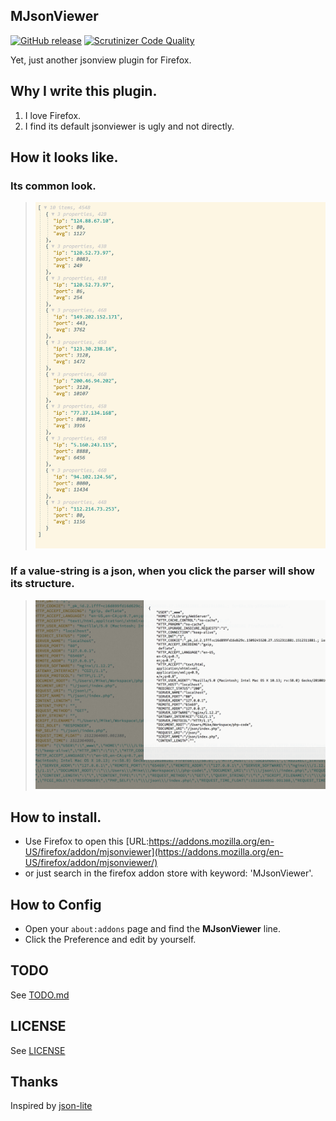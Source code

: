 MJsonViewer
---
[![GitHub release](https://img.shields.io/badge/release-v2.0-green.svg)](https://github.com/MikeCoder/MJsonViewer)
[![Scrutinizer Code Quality](https://scrutinizer-ci.com/g/MikeCoder/MJsonViewer/badges/quality-score.png?b=master)](https://scrutinizer-ci.com/g/MikeCoder/MJsonViewer/?branch=master)

Yet, just another jsonview plugin for Firefox.

## Why I write this plugin.
1. I love Firefox.
2. I find its default jsonviewer is ugly and not directly.

## How it looks like.
### Its common look.
> ![Appearance](./images/image.jpeg)
### If a value-string is a json, when you click the parser will show its structure.
> ![JSON Preview](./images/jsonpreview.png)

## How to install.
+ Use Firefox to open this [URL:https://addons.mozilla.org/en-US/firefox/addon/mjsonviewer](https://addons.mozilla.org/en-US/firefox/addon/mjsonviewer/)
+ or just search in the firefox addon store with keyword: 'MJsonViewer'.


## How to Config
+ Open your `about:addons` page and find the **MJsonViewer** line.
+ Click the Preference and edit by yourself.

## TODO
See [TODO.md](./TODO.md)

## LICENSE
See [LICENSE](./LICENSE)

## Thanks
Inspired by [json-lite](https://github.com/lauriro/json-lite)
